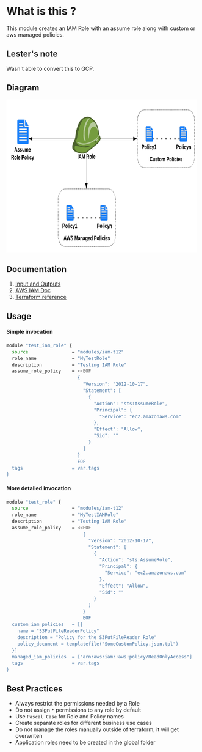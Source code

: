 # What is this ?
This module creates an IAM Role with an assume role along with custom or aws managed policies.

## Lester's note

Wasn't able to convert this to GCP.

Diagram
---
<img src="iam.png" height="400" width="500">


Documentation
---
1. [Input and Outputs](doc.md)
2. [AWS IAM Doc](https://aws.amazon.com/iam/)
3. [Terraform reference](https://www.terraform.io/docs/providers/aws/r/iam_role.html)


Usage
---
#### Simple invocation
```bash
module "test_iam_role" {
  source                = "modules/iam-t12"
  role_name             = "MyTestRole"
  description           = "Testing IAM Role"
  assume_role_policy    = <<EOF
                          {
                            "Version": "2012-10-17",
                            "Statement": [
                              {
                                "Action": "sts:AssumeRole",
                                "Principal": {
                                  "Service": "ec2.amazonaws.com"
                                },
                                "Effect": "Allow",
                                "Sid": ""
                              }
                            ]
                          }
                          EOF
  tags                  = var.tags
}


```

#### More detailed invocation
```bash
module "test_role" {
  source                = "modules/iam-t12"
  role_name             = "MyTestIAMRole"
  description           = "Testing IAM Role"
  assume_role_policy    = <<EOF
                            {
                              "Version": "2012-10-17",
                              "Statement": [
                                {
                                  "Action": "sts:AssumeRole",
                                  "Principal": {
                                    "Service": "ec2.amazonaws.com"
                                  },
                                  "Effect": "Allow",
                                  "Sid": ""
                                }
                              ]
                            }
                            EOF
  custom_iam_policies   = [{
    name = "S3PutFileReaderPolicy"
    description = "Policy for the S3PutFileReader Role"
    policy_document = templatefile("SomeCustomPolicy.json.tpl")
  }]
  managed_iam_policies  = ["arn:aws:iam::aws:policy/ReadOnlyAccess"]
  tags                  = var.tags
}


```


Best Practices
---
* Always restrict the permissions needed by a Role
* Do not assign `*` permissions to any role by default
* Use `Pascal Case` for Role and Policy names
* Create separate roles for different business use cases
* Do not manage the roles manually outside of terraform, it will get overwriten
* Application roles need to be created in the global folder 


